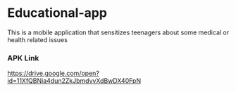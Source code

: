 # Educational-app
This is a mobile application that sensitizes teenagers about some medical or health related issues

### APK Link
https://drive.google.com/open?id=11XfQBNia4dun2ZkJbmdvvXdBwDX40FpN